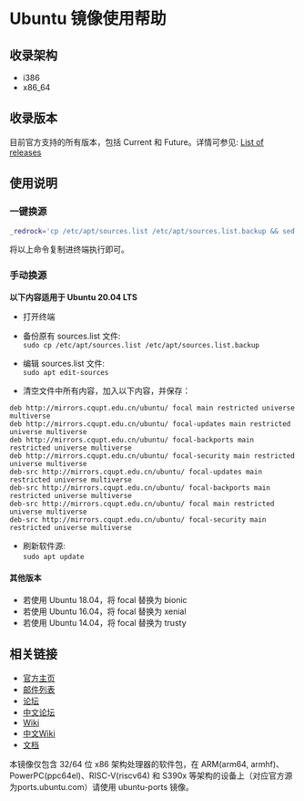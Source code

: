 # Ubuntu 镜像使用帮助

## 收录架构
* i386
* x86_64

## 收录版本
目前官方支持的所有版本，包括 Current 和 Future。详情可参见:  [List of releases](https://wiki.ubuntu.com/Releases)

## 使用说明

### 一键换源

```bash
_redrock='cp /etc/apt/sources.list /etc/apt/sources.list.backup && sed -i -r "s#([A-z]+.)?(archive|security)\.ubuntu\.com/#mirrors.cqupt.edu.cn/#g" /etc/apt/sources.list'; if [ "$(id -u)" != "0" ]; then if command -v sudo > /dev/null 2>&1; then sudo sh -c "$_redrock"; else su -c sh -c "$_redrock"; fi; else eval "$_redrock"; fi; unset _redrock
```

将以上命令复制进终端执行即可。

### 手动换源
**以下内容适用于 Ubuntu 20.04 LTS**

* 打开终端

* 备份原有 sources.list 文件:  
`sudo cp /etc/apt/sources.list /etc/apt/sources.list.backup`

* 编辑 sources.list 文件:  
`sudo apt edit-sources`

* 清空文件中所有内容，加入以下内容，并保存：
```
deb http://mirrors.cqupt.edu.cn/ubuntu/ focal main restricted universe multiverse
deb http://mirrors.cqupt.edu.cn/ubuntu/ focal-updates main restricted universe multiverse
deb http://mirrors.cqupt.edu.cn/ubuntu/ focal-backports main restricted universe multiverse
deb http://mirrors.cqupt.edu.cn/ubuntu/ focal-security main restricted universe multiverse
deb-src http://mirrors.cqupt.edu.cn/ubuntu/ focal-updates main restricted universe multiverse
deb-src http://mirrors.cqupt.edu.cn/ubuntu/ focal-backports main restricted universe multiverse
deb-src http://mirrors.cqupt.edu.cn/ubuntu/ focal main restricted universe multiverse
deb-src http://mirrors.cqupt.edu.cn/ubuntu/ focal-security main restricted universe multiverse
```

* 刷新软件源:  
`sudo apt update`

#### 其他版本
* 若使用 Ubuntu 18.04，将 focal 替换为 bionic
* 若使用 Ubuntu 16.04，将 focal 替换为 xenial
* 若使用 Ubuntu 14.04，将 focal 替换为 trusty

## 相关链接
* [官方主页](https://www.ubuntu.com/)
* [邮件列表](https://www.ubuntu.com/support/community/mailinglists)
* [论坛](https://ubuntuforums.org/)
* [中文论坛](https://forum.ubuntu.org.cn/)
* [Wiki](https://wiki.ubuntu.com/)
* [中文Wiki](http://wiki.ubuntu.org.cn/)
* [文档](https://help.ubuntu.com/)

本镜像仅包含 32/64 位 x86 架构处理器的软件包，在 ARM(arm64, armhf)、PowerPC(ppc64el)、RISC-V(riscv64) 和 S390x 等架构的设备上（对应官方源为ports.ubuntu.com）请使用 ubuntu-ports 镜像。
